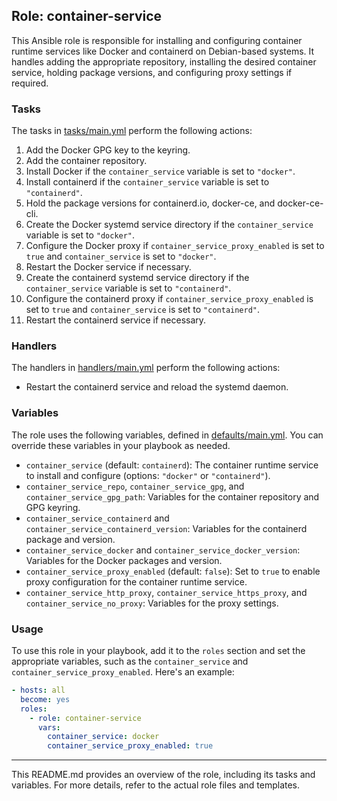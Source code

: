 ## Role: container-service

This Ansible role is responsible for installing and configuring container runtime services like Docker and containerd on Debian-based systems. It handles adding the appropriate repository, installing the desired container service, holding package versions, and configuring proxy settings if required.

### Tasks

The tasks in [tasks/main.yml](tasks/main.yml) perform the following actions:

1. Add the Docker GPG key to the keyring.
2. Add the container repository.
3. Install Docker if the `container_service` variable is set to `"docker"`.
4. Install containerd if the `container_service` variable is set to `"containerd"`.
5. Hold the package versions for containerd.io, docker-ce, and docker-ce-cli.
6. Create the Docker systemd service directory if the `container_service` variable is set to `"docker"`.
7. Configure the Docker proxy if `container_service_proxy_enabled` is set to `true` and `container_service` is set to `"docker"`.
8. Restart the Docker service if necessary.
9. Create the containerd systemd service directory if the `container_service` variable is set to `"containerd"`.
10. Configure the containerd proxy if `container_service_proxy_enabled` is set to `true` and `container_service` is set to `"containerd"`.
11. Restart the containerd service if necessary.

### Handlers

The handlers in [handlers/main.yml](handlers/main.yml) perform the following actions:

- Restart the containerd service and reload the systemd daemon.

### Variables

The role uses the following variables, defined in [defaults/main.yml](defaults/main.yml). You can override these variables in your playbook as needed.

- `container_service` (default: `containerd`): The container runtime service to install and configure (options: `"docker"` or `"containerd"`).
- `container_service_repo`, `container_service_gpg`, and `container_service_gpg_path`: Variables for the container repository and GPG keyring.
- `container_service_containerd` and `container_service_containerd_version`: Variables for the containerd package and version.
- `container_service_docker` and `container_service_docker_version`: Variables for the Docker packages and version.
- `container_service_proxy_enabled` (default: `false`): Set to `true` to enable proxy configuration for the container runtime service.
- `container_service_http_proxy`, `container_service_https_proxy`, and `container_service_no_proxy`: Variables for the proxy settings.

### Usage

To use this role in your playbook, add it to the `roles` section and set the appropriate variables, such as the `container_service` and `container_service_proxy_enabled`. Here's an example:

```yaml
- hosts: all
  become: yes
  roles:
    - role: container-service
      vars:
        container_service: docker
        container_service_proxy_enabled: true
```

---
This README.md provides an overview of the role, including its tasks and variables. For more details, refer to the actual role files and templates.